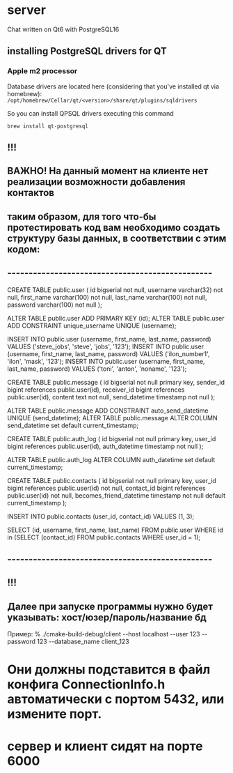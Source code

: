 # server

Chat written on Qt6 with PostgreSQL16

## installing PostgreSQL drivers for QT

### Apple m2 processor

Database drivers are located here (considering that you've installed qt via homebrew): `/opt/homebrew/Cellar/qt/<version>/share/qt/plugins/sqldrivers`

So you can install QPSQL drivers executing this command

```shell
brew install qt-postgresql
```
## !!!
## ВАЖНО! На данный момент на клиенте нет реализации возможности добавления контактов
##  таким образом, для того что-бы протестировать код вам необходимо создать структуру базы данных, в соответствии с этим кодом:

## ------------------------------------------------

CREATE TABLE public.user (
    id bigserial not null,
    username varchar(32) not null,
    first_name varchar(100) not null,
    last_name varchar(100) not null,
    password varchar(100) not null
);

ALTER TABLE public.user ADD PRIMARY KEY (id);
ALTER TABLE public.user ADD CONSTRAINT unique_username UNIQUE (username);

INSERT INTO public.user (username, first_name, last_name, password) VALUES ('steve_jobs', 'steve', 'jobs', '123');
INSERT INTO public.user (username, first_name, last_name, password) VALUES ('ilon_number1', 'ilon', 'mask', '123');
INSERT INTO public.user (username, first_name, last_name, password) VALUES ('toni', 'anton', 'noname', '123');

CREATE TABLE public.message (
    id bigserial not null primary key,
    sender_id bigint references public.user(id),
    receiver_id bigint references public.user(id),
    content text not null,
    send_datetime timestamp not null
);

ALTER TABLE public.message ADD CONSTRAINT auto_send_datetime UNIQUE (send_datetime);
ALTER TABLE public.message ALTER COLUMN send_datetime set default current_timestamp;

CREATE TABLE public.auth_log (
    id bigserial not null primary key,
    user_id bigint references public.user(id),
    auth_datetime timestamp not null
);

ALTER TABLE public.auth_log ALTER COLUMN auth_datetime set default current_timestamp;

CREATE TABLE public.contacts (
    id bigserial not null primary key,
    user_id bigint references public.user(id) not null,
    contact_id bigint references public.user(id) not null,
    becomes_friend_datetime timestamp not null default current_timestamp
);

INSERT INTO public.contacts (user_id, contact_id) VALUES (1, 3);

SELECT (id, username, first_name, last_name) FROM public.user WHERE id in (SELECT (contact_id) FROM public.contacts WHERE user_id = 1);

## ------------------------------------------------

## !!!
## Далее при запуске программы нужно будет указывать: хост/юзер/пароль/название бд
 Пример: % ./cmake-build-debug/client --host localhost --user 123 --password 123 --database_name client_123 
 # Они должны подставится в файл конфига ConnectionInfo.h автоматически c портом 5432, или измените порт.

# сервер и клиент сидят на порте 6000
